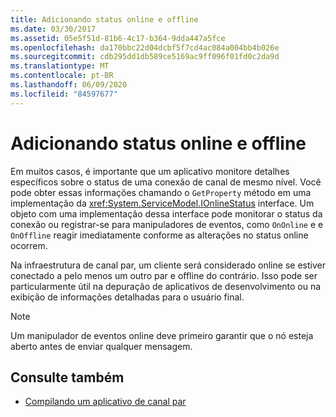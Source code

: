 ```yaml
---
title: Adicionando status online e offline
ms.date: 03/30/2017
ms.assetid: 05e5f51d-81b6-4c17-b364-9dda447a5fce
ms.openlocfilehash: da170bbc22d04dcbf5f7cd4ac084a004bb4b026e
ms.sourcegitcommit: cdb295dd1db589ce5169ac9ff096f01fd0c2da9d
ms.translationtype: MT
ms.contentlocale: pt-BR
ms.lasthandoff: 06/09/2020
ms.locfileid: "84597677"
---
```

# <a name="adding-online-and-offline-status"></a>Adicionando status online e offline
Em muitos casos, é importante que um aplicativo monitore detalhes específicos sobre o status de uma conexão de canal de mesmo nível. Você pode obter essas informações chamando o `GetProperty` método em uma implementação da <xref:System.ServiceModel.IOnlineStatus> interface. Um objeto com uma implementação dessa interface pode monitorar o status da conexão ou registrar-se para manipuladores de eventos, como `OnOnline` e e `OnOffline` reagir imediatamente conforme as alterações no status online ocorrem.  
  
 Na infraestrutura de canal par, um cliente será considerado online se estiver conectado a pelo menos um outro par e offline do contrário. Isso pode ser particularmente útil na depuração de aplicativos de desenvolvimento ou na exibição de informações detalhadas para o usuário final.  
  
> [!NOTE]
> Um manipulador de eventos online deve primeiro garantir que o nó esteja aberto antes de enviar qualquer mensagem.  
  
## <a name="see-also"></a>Consulte também

- [Compilando um aplicativo de canal par](building-a-peer-channel-application.md)
